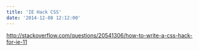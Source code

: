 ```yaml
---
title: 'IE Hack CSS'
date: '2014-12-08 12:12:00'
---
```


http://stackoverflow.com/questions/20541306/how-to-write-a-css-hack-for-ie-11